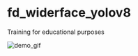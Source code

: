 # fd_widerface_yolov8
Training for educational purposes


![demo_gif](https://github.com/sivakornchong/fd_widerface_yolov8/assets/104509481/38451ed4-b0bc-42ae-b804-aac92683b6e9)
